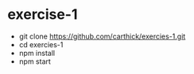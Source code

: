 # exercise-1
* git clone https://github.com/carthick/exercies-1.git
* cd exercies-1
* npm install
* npm start
